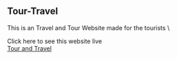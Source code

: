 ## Tour-Travel
This is an Travel and Tour Website made for the tourists \


Click here to see this website live \
 [Tour and Travel](https://sayan-maity.github.io/Tour---Travel/) 
